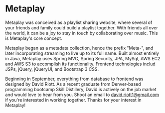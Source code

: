 # Metaplay
Metaplay was conceived as a playlist sharing website, where several of your friends and family could build a playlist together.
With friends all over the world, it can be a joy to stay in touch by collaborating over music. This is Metaplay's core concept.

Metaplay began as a metadata collection, hence the prefix "Meta-",  and later incorporating streaming to live up to its full name. Built almost entirely in Java, Metaplay uses Spring MVC, Spring Security, JPA, MySql, AWS EC2 and AWS S3 to accomplish its functionality. Frontend technologies includ JSPs, jQuery, jQueryUI, and Bootstrap 3 CSS.

Beginning in September, everything from database to frontend was designed by David Riott. As a recent graduate from Denver-based
programming bootcamp Skill Distillery, David is actively on the job market and would love to hear from you. Shoot an email to david.riott1@gmail.com if you're interested in working together. Thanks for your interest in Metaplay!
